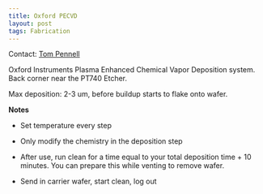 ```yaml
---
title: Oxford PECVD
layout: post
tags: Fabrication
---
```


Contact: [Tom Pennell](pennell@cnf.cornell.edu)

Oxford Instruments Plasma Enhanced Chemical Vapor Deposition system. Back corner near the PT740 Etcher. 

Max deposition: 2-3 um, before buildup starts to flake onto wafer.

**Notes**

* Set temperature every step

* Only modify the chemistry in the deposition step

* After use, run clean for a time equal to your total deposition time + 10 minutes. You can prepare this while venting to remove wafer.

* Send in carrier wafer, start clean, log out

